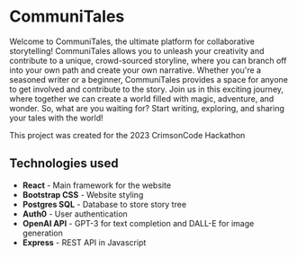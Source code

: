 # CommuniTales

Welcome to CommuniTales, the ultimate platform for collaborative storytelling! CommuniTales allows you to unleash your creativity and contribute to a unique, crowd-sourced storyline, where you can branch off into your own path and create your own narrative. Whether you're a seasoned writer or a beginner, CommuniTales provides a space for anyone to get involved and contribute to the story. Join us in this exciting journey, where together we can create a world filled with magic, adventure, and wonder. So, what are you waiting for? Start writing, exploring, and sharing your tales with the world!

This project was created for the 2023 CrimsonCode Hackathon

## Technologies used

* **React** - Main framework for the website
* **Bootstrap CSS** - Website styling
* **Postgres SQL** - Database to store story tree
* **Auth0** - User authentication
* **OpenAI API** - GPT-3 for text completion and DALL-E for image generation
* **Express** - REST API in Javascript
